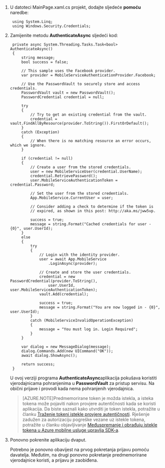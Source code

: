 
1. U datoteci MainPage.xaml.cs projekt, dodajte sljedeće **pomoću** naredbe:

        using System.Linq;      
        using Windows.Security.Credentials;

2. Zamijenite metodu **AuthenticateAsync** sljedeći kod:

        private async System.Threading.Tasks.Task<bool> AuthenticateAsync()
        {
            string message;
            bool success = false;

            // This sample uses the Facebook provider.
            var provider = MobileServiceAuthenticationProvider.Facebook;

            // Use the PasswordVault to securely store and access credentials.
            PasswordVault vault = new PasswordVault();
            PasswordCredential credential = null;

            try
            {
                // Try to get an existing credential from the vault.
                credential = vault.FindAllByResource(provider.ToString()).FirstOrDefault();
            }
            catch (Exception)
            {
                // When there is no matching resource an error occurs, which we ignore.
            }

            if (credential != null)
            {
                // Create a user from the stored credentials.
                user = new MobileServiceUser(credential.UserName);
                credential.RetrievePassword();
                user.MobileServiceAuthenticationToken = credential.Password;

                // Set the user from the stored credentials.
                App.MobileService.CurrentUser = user;

                // Consider adding a check to determine if the token is 
                // expired, as shown in this post: http://aka.ms/jww5vp.

                success = true;
                message = string.Format("Cached credentials for user - {0}", user.UserId);
            }
            else
            {
                try
                {
                    // Login with the identity provider.
                    user = await App.MobileService
                        .LoginAsync(provider);

                    // Create and store the user credentials.
                    credential = new PasswordCredential(provider.ToString(),
                        user.UserId, user.MobileServiceAuthenticationToken);
                    vault.Add(credential);

                    success = true;
                    message = string.Format("You are now logged in - {0}", user.UserId);
                }
                catch (MobileServiceInvalidOperationException)
                {
                    message = "You must log in. Login Required";
                }
            }
            
            var dialog = new MessageDialog(message);
            dialog.Commands.Add(new UICommand("OK"));
            await dialog.ShowAsync();

            return success;
        }

    U ovoj verziji programa **AuthenticateAsync**aplikacija pokušava koristiti vjerodajnicama pohranjenima u **PasswordVault** za pristup servisu. Na obični prijave i provodi kada nema pohranjenih vjerodajnica.

    >[AZURE.NOTE]Predmemorirane token je možda istekla, a isteka tokena može pojaviti nakon provjere autentičnosti kada se koristi aplikacija. Da biste saznali kako utvrditi je token istekla, potražite u članku [Traženje tokeni istekle provjere autentičnosti](http://aka.ms/jww5vp). Rješenje zadužen za autorizaciju pogreške vezane uz istekle tokena, potražite u članku objavljivanje [Međuspremanje i obrađuju istekle tokena u Azure mobilne usluge upravlja SDK-a](http://blogs.msdn.com/b/carlosfigueira/archive/2014/03/13/caching-and-handling-expired-tokens-in-azure-mobile-services-managed-sdk.aspx). 

3. Ponovno pokrenite aplikaciju dvaput.

    Potrebno je ponovno obavijest na prvog pokretanja prijavu pomoću davatelja. Međutim, na drugi ponovno pokretanje predmemorirane vjerodajnice koristi, a prijavu je zaobiđena. 
